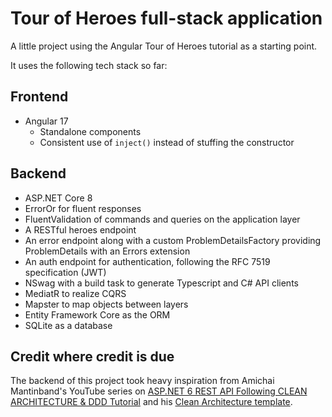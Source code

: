 # Tour of Heroes full-stack application

A little project using the Angular Tour of Heroes tutorial as a starting point.

It uses the following tech stack so far:

## Frontend

- Angular 17
  - Standalone components
  - Consistent use of `inject()` instead of stuffing the constructor

## Backend

- ASP.NET Core 8
- ErrorOr for fluent responses
- FluentValidation of commands and queries on the application layer
- A RESTful heroes endpoint
- An error endpoint along with a custom ProblemDetailsFactory providing ProblemDetails with an Errors extension
- An auth endpoint for authentication, following the RFC 7519 specification (JWT)
- NSwag with a build task to generate Typescript and C# API clients
- MediatR to realize CQRS
- Mapster to map objects between layers
- Entity Framework Core as the ORM
- SQLite as a database

## Credit where credit is due

The backend of this project took heavy inspiration from Amichai Mantinband's YouTube series on [ASP.NET 6 REST API Following CLEAN ARCHITECTURE & DDD Tutorial](https://www.youtube.com/playlist?list=PLzYkqgWkHPKBcDIP5gzLfASkQyTdy0t4k) and his [Clean Architecture template](https://github.com/amantinband/clean-architecture).